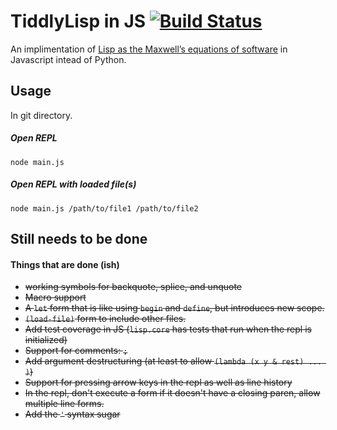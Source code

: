 # TiddlyLisp in JS [![Build Status](https://secure.travis-ci.org/stanistan/tiddlylisp-js.png)](http://travis-ci.org/stanistan/tiddlylisp-js)

An implimentation of [Lisp as the Maxwell’s equations of software](http://www.michaelnielsen.org/ddi/lisp-as-the-maxwells-equations-of-software/)
in Javascript intead of Python.

## Usage

In git directory.

##### Open REPL

```
node main.js
```

##### Open REPL with loaded file(s)

```
node main.js /path/to/file1 /path/to/file2
```

## Still needs to be done

#### Things that are done (ish)

- ~~working symbols for backquote, splice, and unquote~~
- ~~Macro support~~
- ~~A `let` form that is like using `begin` and `define`, but introduces new scope.~~
- ~~`(load-file)` form to include other files.~~
- ~~Add test coverage in JS (`lisp.core` has tests that run when the repl is initialized)~~
- ~~Support for comments: `;`~~
- ~~Add argument destructuring (at least to allow `(lambda (x y & rest) ... )`)~~
- ~~Support for pressing arrow keys in the repl as well as line history~~
- ~~In the repl, don't execute a form if it doesn't have a closing paren, allow multiple line forms.~~
- ~~Add the `'` syntax sugar~~
